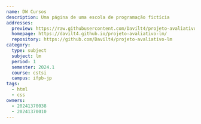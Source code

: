 ```yaml
---
name: DW Cursos
description: Uma página de uma escola de programação fictícia
addresses:
  preview: https://raw.githubusercontent.com/Davilt4/projeto-avaliativo-lm/main/preview.png
  homepage: https://davilt4.github.io/projeto-avaliativo-lm/
  repository: https://github.com/Davilt4/projeto-avaliativo-lm
category:
  type: subject
  subject: lm
  period: 1
  semester: 2024.1
  course: cstsi
  campus: ifpb-jp
tags:
  - html
  - css
owners:
  - 20241370038
  - 20241370010
---
```

